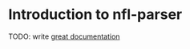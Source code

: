# Introduction to nfl-parser

TODO: write [great documentation](http://jacobian.org/writing/great-documentation/what-to-write/)
